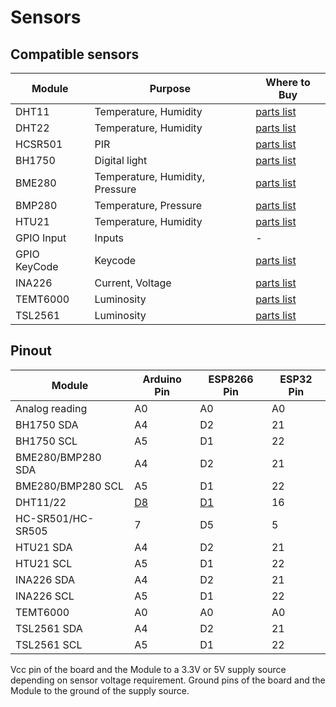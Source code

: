 # Sensors
## Compatible sensors
|Module|Purpose|Where to Buy|
|-|-|-|
|DHT11|Temperature, Humidity|[parts list](https://compatible.openmqttgateway.com/index.php/parts)|
|DHT22|Temperature, Humidity|[parts list](https://compatible.openmqttgateway.com/index.php/parts)|
|HCSR501|PIR|[parts list](https://compatible.openmqttgateway.com/index.php/parts)|
|BH1750|Digital light|[parts list](https://compatible.openmqttgateway.com/index.php/parts)|
|BME280|Temperature, Humidity, Pressure|[parts list](https://compatible.openmqttgateway.com/index.php/parts)|
|BMP280|Temperature, Pressure|[parts list](https://compatible.openmqttgateway.com/index.php/parts)|
|HTU21|Temperature, Humidity|[parts list](https://compatible.openmqttgateway.com/index.php/parts)|
|GPIO Input|Inputs|-|
|GPIO KeyCode|Keycode|[parts list](https://compatible.openmqttgateway.com/index.php/parts)|
|INA226|Current, Voltage|[parts list](https://compatible.openmqttgateway.com/index.php/parts)|
|TEMT6000|Luminosity|[parts list](https://compatible.openmqttgateway.com/index.php/parts)|
|TSL2561|Luminosity|[parts list](https://compatible.openmqttgateway.com/index.php/parts)|

## Pinout
|Module|Arduino Pin| ESP8266 Pin|ESP32 Pin|
|-|-|-|-|
|Analog reading|A0|A0|A0|
|BH1750 SDA|A4|D2|21|
|BH1750 SCL|A5|D1|22|
|BME280/BMP280 SDA|A4|D2|21|
|BME280/BMP280 SCL|A5|D1|22|
|DHT11/22|<a href="img/OpenMQTTgateway_Arduino_Addon_DHT.png" target="_blank">D8</a>|<a href="img/OpenMQTTgateway_ESP8266_Addon_DHT.png" target="_blank">D1</a>|16|
|HC-SR501/HC-SR505|7|D5|5|
|HTU21 SDA|A4|D2|21|
|HTU21 SCL|A5|D1|22|
|INA226 SDA|A4|D2|21|
|INA226 SCL|A5|D1|22|
|TEMT6000 |A0|A0|A0|
|TSL2561 SDA|A4|D2|21|
|TSL2561 SCL|A5|D1|22|

Vcc pin of the board and the Module to a 3.3V or 5V supply source depending on sensor voltage requirement.
Ground pins of the board and the Module to the ground of the supply source.
